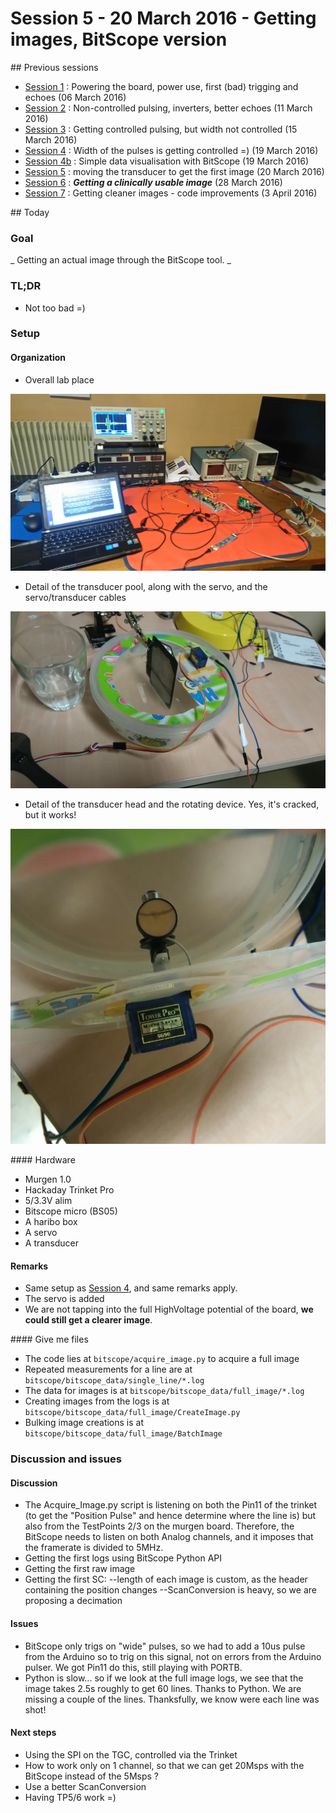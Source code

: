 # Session 5 - 20 March 2016 - Getting images, BitScope version

## Previous sessions

- [Session 1](Session_1.md) : Powering the board, power use, first (bad) trigging and echoes (06 March 2016)
- [Session 2](Session_2.md) : Non-controlled pulsing, inverters, better echoes (11 March 2016)
- [Session 3](Session_3.md) : Getting controlled pulsing, but width not controlled (15 March 2016)
- [Session 4](Session_4.md) : Width of the pulses is getting controlled =) (19 March 2016)
- [Session 4b](Session_4b.md) : Simple data visualisation with BitScope (19 March 2016)
- [Session 5](Session_5.md) : moving the transducer to get the first image (20 March 2016)
- [Session 6](Session_6.md) : ***Getting a clinically usable image*** (28 March 2016)
- [Session 7](Session_7.md) : Getting cleaner images - code improvements  (3 April 2016)

## Today

### Goal
_ Getting an actual image through the BitScope tool. _

### TL;DR
- Not too bad =)

### Setup
#### Organization

- Overall lab place

![DSC_0226.JPG](Images/Session_5/DSC_0226.JPG)

- Detail of the transducer pool, along with the servo, and the servo/transducer cables

![DSC_0227.JPG](Images/Session_5/DSC_0227.JPG)

- Detail of the transducer head and the rotating device. Yes, it's cracked, but it works!

![DSC_0228.JPG](Images/Session_5/DSC_0228.JPG)


#### Hardware
- Murgen 1.0
- Hackaday Trinket Pro
- 5/3.3V alim
- Bitscope micro (BS05)
- A haribo box
- A servo
- A transducer

#### Remarks 
- Same setup as [Session 4](Session_4.md), and same remarks apply.
- The servo is added
- We are not tapping into the full HighVoltage potential of the board, **we could still get a clearer image**.

#### Give me files

- The code lies at ```bitscope/acquire_image.py``` to acquire a full image
- Repeated measurements for a line are at ```bitscope/bitscope_data/single_line/*.log```
- The data for images is at ```bitscope/bitscope_data/full_image/*.log```
- Creating images from the logs is at ```bitscope/bitscope_data/full_image/CreateImage.py```
- Bulking image creations is at ```bitscope/bitscope_data/full_image/BatchImage```


### Discussion and issues

#### Discussion
- The Acquire_Image.py script is listening on both the Pin11 of the trinket (to get the "Position Pulse" and hence determine where the line is) but also from the TestPoints 2/3 on the murgen board. Therefore, the BitScope needs to listen on both Analog channels, and it imposes that the framerate is divided to 5MHz.
- Getting the first logs using BitScope Python API
- Getting the first raw image
- Getting the first SC:
--length of each image is custom, as the header containing the position changes
--ScanConversion is heavy, so we are proposing a decimation
#### Issues
- BitScope only trigs on "wide" pulses, so we had to add a 10us pulse from the Arduino so to trig on this signal, not on errors from the Arduino pulser. We got Pin11 do this, still playing with PORTB.
- Python is slow... so if we look at the full image logs, we see that the image takes 2.5s roughly to get 60 lines. Thanks to Python. We are missing a couple of the lines. Thanksfully, we know were each line was shot!

#### Next steps
- Using the SPI on the TGC, controlled via the Trinket
- How to work only on 1 channel, so that we can get 20Msps with the BitScope instead of the 5Msps ?
- Use a better ScanConversion
- Having TP5/6 work =)






